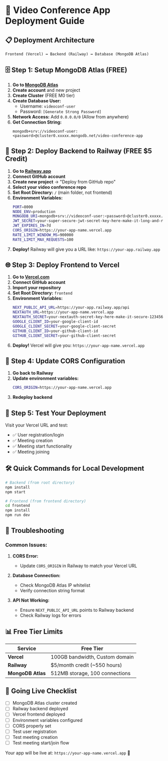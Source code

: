 # 🚀 Video Conference App Deployment Guide

## 📋 Deployment Architecture

```
Frontend (Vercel) ↔ Backend (Railway) ↔ Database (MongoDB Atlas)
```

## 🗄️ Step 1: Setup MongoDB Atlas (FREE)

1. **Go to [MongoDB Atlas](https://cloud.mongodb.com/)**
2. **Create account** and new project
3. **Create Cluster** (FREE M0 tier)
4. **Create Database User:**
   - Username: `videoconf-user`
   - Password: `[Generate Strong Password]`
5. **Network Access:** Add `0.0.0.0/0` (Allow from anywhere)
6. **Get Connection String:**
   ```
   mongodb+srv://videoconf-user:<password>@cluster0.xxxxx.mongodb.net/video-conference-app
   ```

## 🚢 Step 2: Deploy Backend to Railway (FREE $5 Credit)

1. **Go to [Railway.app](https://railway.app/)**
2. **Connect GitHub account**
3. **Create new project** → "Deploy from GitHub repo"
4. **Select your video conference repo**
5. **Set Root Directory:** `/` (main folder, not frontend)
6. **Environment Variables:**
   ```bash
   PORT=8000
   NODE_ENV=production
   MONGODB_URI=mongodb+srv://videoconf-user:<password>@cluster0.xxxxx.mongodb.net/video-conference-app
   JWT_SECRET=your-super-secure-jwt-secret-key-here-make-it-long-and-random-123456789
   JWT_EXPIRES_IN=7d
   CORS_ORIGIN=https://your-app-name.vercel.app
   RATE_LIMIT_WINDOW_MS=900000
   RATE_LIMIT_MAX_REQUESTS=100
   ```
7. **Deploy!** Railway will give you a URL like: `https://your-app.railway.app`

## 🌐 Step 3: Deploy Frontend to Vercel

1. **Go to [Vercel.com](https://vercel.com/)**
2. **Connect GitHub account**
3. **Import your repository**
4. **Set Root Directory:** `frontend`
5. **Environment Variables:**
   ```bash
   NEXT_PUBLIC_API_URL=https://your-app.railway.app/api
   NEXTAUTH_URL=https://your-app-name.vercel.app
   NEXTAUTH_SECRET=your-nextauth-secret-key-here-make-it-secure-123456789
   GOOGLE_CLIENT_ID=your-google-client-id
   GOOGLE_CLIENT_SECRET=your-google-client-secret
   GITHUB_CLIENT_ID=your-github-client-id
   GITHUB_CLIENT_SECRET=your-github-client-secret
   ```
6. **Deploy!** Vercel will give you: `https://your-app-name.vercel.app`

## 🔗 Step 4: Update CORS Configuration

1. **Go back to Railway**
2. **Update environment variables:**
   ```bash
   CORS_ORIGIN=https://your-app-name.vercel.app
   ```
3. **Redeploy backend**

## 🎯 Step 5: Test Your Deployment

Visit your Vercel URL and test:
- ✅ User registration/login
- ✅ Meeting creation
- ✅ Meeting start functionality
- ✅ Meeting joining

## 🛠️ Quick Commands for Local Development

```bash
# Backend (from root directory)
npm install
npm start

# Frontend (from frontend directory)
cd frontend
npm install
npm run dev
```

## 🔧 Troubleshooting

### Common Issues:

1. **CORS Error:**
   - Update `CORS_ORIGIN` in Railway to match your Vercel URL

2. **Database Connection:**
   - Check MongoDB Atlas IP whitelist
   - Verify connection string format

3. **API Not Working:**
   - Ensure `NEXT_PUBLIC_API_URL` points to Railway backend
   - Check Railway logs for errors

## 📊 Free Tier Limits

| Service | Free Tier |
|---------|-----------|
| **Vercel** | 100GB bandwidth, Custom domain |
| **Railway** | $5/month credit (~550 hours) |
| **MongoDB Atlas** | 512MB storage, 100 connections |

## 🚀 Going Live Checklist

- [ ] MongoDB Atlas cluster created
- [ ] Railway backend deployed
- [ ] Vercel frontend deployed
- [ ] Environment variables configured
- [ ] CORS properly set
- [ ] Test user registration
- [ ] Test meeting creation
- [ ] Test meeting start/join flow

Your app will be live at: `https://your-app-name.vercel.app` 🎉
